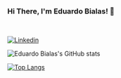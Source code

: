 ### Hi There, I'm Eduardo Bialas! 👋
<br>

[![Linkedin](https://img.shields.io/badge/LinkedIn-0077B5?style=for-the-badge&logo=linkedin&logoColor=white)](https://www.linkedin.com/in/eduardo-bialas-610730235/)

![Eduardo Bialas's GitHub stats](https://github-readme-stats.vercel.app/api?username=zbialaz&theme=github_dark&hide_border=true&show_icons=true)

[![Top Langs](https://github-readme-stats.vercel.app/api/top-langs/?username=zbialaz&theme=github_dark&hide_border=true&layout=compact)](https://github.com/zbialaz/github-readme-stats)
